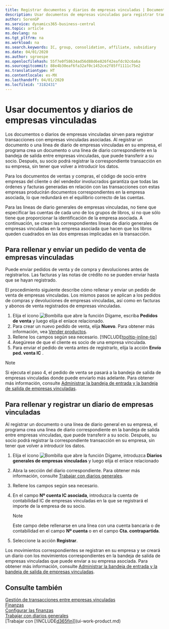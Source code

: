 ```yaml
---
title: Registrar documentos y diarios de empresas vinculadas | Documentos de Microsoft
description: Usar documentos de empresas vinculadas para registrar transacciones con empresas vinculadas asociadas.
author: SorenGP
ms.service: dynamics365-business-central
ms.topic: article
ms.devlang: na
ms.tgt_pltfrm: na
ms.workload: na
ms.search.keywords: IC, group, consolidation, affiliate, subsidiary
ms.date: 04/01/2020
ms.author: sgroespe
ms.openlocfilehash: 55f7e0f58634ad56d88d6e826f42eafdc92c6a6a
ms.sourcegitcommit: 88e4b30eaf6fa32af0c1452ce2f85ff1111c75e2
ms.translationtype: HT
ms.contentlocale: es-MX
ms.lasthandoff: 04/01/2020
ms.locfileid: "3182431"
---
```

# <a name="work-with-intercompany-documents-and-journals"></a>Usar documentos y diarios de empresas vinculadas
Los documentos o diarios de empresas vinculadas sirven para registrar transacciones con empresas vinculadas asociadas. Al registrar un documento o una línea de diario de empresas vinculadas en su empresa, el programa crea un documento o una línea de diario correspondiente en la bandeja de salida entre empresas vinculadas, que puede transferir a su socio. Después, su socio podrá registrar la correspondiente transacción en su empresa, sin tener que volver a introducir los datos.

Para los documentos de ventas y compras, el código de socio entre empresas del cliente o del vendedor involucrados garantiza que todas las órdenes y facturas generadas en relación con las transacciones con estas empresas producirán documentos correspondientes en la empresa asociada, lo que redundará en el equilibrio correcto de las cuentas.

Para las líneas de diario generales de empresas vinculadas, no tiene que especificar las cuentas de cada uno de los grupos de libros, si no que sólo tiene que proporcionar la identificación de la empresa asociada. A continuación, se crean las correspondientes líneas de diario generales de empresas vinculadas en la empresa asociada que hacen que los libros queden cuadrados en las dos empresas implicadas en la transacción.

## <a name="to-fill-in-and-send-an-intercompany-sales-order"></a>Para rellenar y enviar un pedido de venta de empresas vinculadas
Puede enviar pedidos de venta y de compra y devoluciones antes de registrarlos. Las facturas y las notas de crédito no se pueden enviar hasta que se hayan registrado.

El procedimiento siguiente describe cómo rellenar y enviar un pedido de venta de empresas vinculadas. Los mismos pasos se aplican a los pedidos de compras y devoluciones de empresas vinculadas, así como en facturas y abonos de venta registrados de empresas vinculadas.  

1. Elija el icono ![Bombilla que abre la función Dígame](media/ui-search/search_small.png "Dígame qué desea hacer"), escriba **Pedidos de venta** y luego elija el enlace relacionado.  
2. Para crear un nuevo pedido de venta, elija **Nuevo**. Para obtener más información, vea [Vender productos](sales-how-sell-products.md).  
3. Rellene los campos según sea necesario. [!INCLUDE[tooltip-inline-tip](includes/tooltip-inline-tip_md.md)]
4. Asegúrese de que el cliente es socio de una empresa vinculada.
5. Para enviar el pedido de venta antes de registrarlo, elija la acción **Envío ped. venta IC** .

> [!NOTE]
> Si ejecuta el paso 4, el pedido de venta se pasará a la bandeja de salida de empresas vinculadas donde puede enviarlo más adelante. Para obtener más información, consulte [Administrar la bandeja de entrada y la bandeja de salida de empresas vinculadas](intercompany-how-manage-intercompany-inbox.md).

## <a name="to-fill-in-and-post-an-intercompany-journal"></a>Para rellenar y registrar un diario de empresas vinculadas
Al registrar un documento o una línea de diario general en su empresa, el programa crea una línea de diario correspondiente en la bandeja de salida entre empresas vinculadas, que puede transferir a su socio. Después, su socio podrá registrar la correspondiente transacción en su empresa, sin tener que volver a introducir los datos.

1. Elija el icono ![Bombilla que abre la función Dígame](media/ui-search/search_small.png "Dígame qué desea hacer"), introduzca **Diarios generales de empresas vinculadas** y luego elija el enlace relacionado  
2. Abra la sección del diario correspondiente. Para obtener más información, consulte [Trabajar con diarios generales](ui-work-general-journals.md).
3. Rellene los campos según sea necesario.
4. En el campo **Nº cuenta IC asociada**, introduzca la cuenta de contabilidad IC de empresas vinculadas en la que se registrará el importe de la empresa de su socio.

    > [!NOTE]
    > Este campo debe rellenarse en una línea con una cuenta bancaria o de contabilidad en el campo **Nº cuenta** o en el campo **Cta. contrapartida**.  
5. Seleccione la acción **Registrar**.

Los movimientos correspondientes se registran en su empresa y se creará un diario con los movimientos correspondientes en la bandeja de salida de empresas vinculadas que puede enviar a su empresa asociada. Para obtener más información, consulte [Administrar la bandeja de entrada y la bandeja de salida de empresas vinculadas](intercompany-how-manage-intercompany-inbox.md).

## <a name="see-also"></a>Consulte también
[Gestión de transacciones entre empresas vinculadas](intercompany-manage.md)  
[Finanzas](finance.md)  
[Configurar las finanzas](finance-setup-finance.md)  
[Trabajar con diarios generales](ui-work-general-journals.md)  
[Trabajar con [!INCLUDE[d365fin](includes/d365fin_md.md)]](ui-work-product.md)
